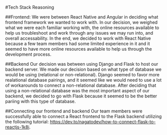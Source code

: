 #Tech Stack Reasoning

##Frontend:
We were between React Native and Angular in deciding what frontend framework we wanted to work with. In our decision, we weighed what we were each familiar working with, the online resources available to help us troubleshoot and work through any issues we may run into, and overall accessability. In the end, we decided to work with React Native because a few team members had some limited experience in it and it seemed to have more online resources available to help us through the development process. 

##Backend
Our decision was between using Django and Flask to host our backend server. We made our decision based on what type of database we would be using (relational or non-relational). Django seemed to favor more realational database pairings, and it seemed like we would need to use a lot of workarounds to connect a non-relational database. After deciding that using a non-relational database was the most important aspect of our backend, we decided to go with Flask because it seemed to be the better pariing with this type of database.

##Connecting our frontend and backend
Our team members were successfully able to connect a React frontend to the Flask backend utilizing the following tutorial: https://dev.to/nagatodev/how-to-connect-flask-to-reactjs-1k8i.
